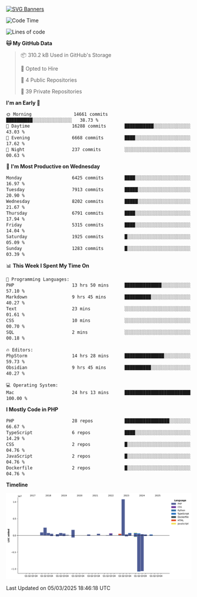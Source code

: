 [![SVG Banners](https://svg-banners.vercel.app/api?type=glitch&text1=Gere_Lajos%F0%9F%92%BB&width=800&height=400)](https://github.com/Akshay090/svg-banners)

<!--START_SECTION:waka-->
![Code Time](http://img.shields.io/badge/Code%20Time-2%2C260%20hrs%2056%20mins-blue)

![Lines of code](https://img.shields.io/badge/From%20Hello%20World%20I%27ve%20Written-23.2%20million%20lines%20of%20code-blue)

**🐱 My GitHub Data** 

> 📦 310.2 kB Used in GitHub's Storage 
 > 
> 💼 Opted to Hire
 > 
> 📜 4 Public Repositories 
 > 
> 🔑 39 Private Repositories 
 > 
**I'm an Early 🐤** 

```text
🌞 Morning                14661 commits       ██████████░░░░░░░░░░░░░░░   38.73 % 
🌆 Daytime                16288 commits       ███████████░░░░░░░░░░░░░░   43.03 % 
🌃 Evening                6668 commits        ████░░░░░░░░░░░░░░░░░░░░░   17.62 % 
🌙 Night                  237 commits         ░░░░░░░░░░░░░░░░░░░░░░░░░   00.63 % 
```
📅 **I'm Most Productive on Wednesday** 

```text
Monday                   6425 commits        ████░░░░░░░░░░░░░░░░░░░░░   16.97 % 
Tuesday                  7913 commits        █████░░░░░░░░░░░░░░░░░░░░   20.90 % 
Wednesday                8202 commits        █████░░░░░░░░░░░░░░░░░░░░   21.67 % 
Thursday                 6791 commits        ████░░░░░░░░░░░░░░░░░░░░░   17.94 % 
Friday                   5315 commits        ████░░░░░░░░░░░░░░░░░░░░░   14.04 % 
Saturday                 1925 commits        █░░░░░░░░░░░░░░░░░░░░░░░░   05.09 % 
Sunday                   1283 commits        █░░░░░░░░░░░░░░░░░░░░░░░░   03.39 % 
```


📊 **This Week I Spent My Time On** 

```text
💬 Programming Languages: 
PHP                      13 hrs 50 mins      ██████████████░░░░░░░░░░░   57.10 % 
Markdown                 9 hrs 45 mins       ██████████░░░░░░░░░░░░░░░   40.27 % 
Text                     23 mins             ░░░░░░░░░░░░░░░░░░░░░░░░░   01.61 % 
CSS                      10 mins             ░░░░░░░░░░░░░░░░░░░░░░░░░   00.70 % 
SQL                      2 mins              ░░░░░░░░░░░░░░░░░░░░░░░░░   00.18 % 

🔥 Editors: 
PhpStorm                 14 hrs 28 mins      ███████████████░░░░░░░░░░   59.73 % 
Obsidian                 9 hrs 45 mins       ██████████░░░░░░░░░░░░░░░   40.27 % 

💻 Operating System: 
Mac                      24 hrs 13 mins      █████████████████████████   100.00 % 
```

**I Mostly Code in PHP** 

```text
PHP                      28 repos            █████████████████░░░░░░░░   66.67 % 
TypeScript               6 repos             ████░░░░░░░░░░░░░░░░░░░░░   14.29 % 
CSS                      2 repos             █░░░░░░░░░░░░░░░░░░░░░░░░   04.76 % 
JavaScript               2 repos             █░░░░░░░░░░░░░░░░░░░░░░░░   04.76 % 
Dockerfile               2 repos             █░░░░░░░░░░░░░░░░░░░░░░░░   04.76 % 
```



**Timeline**

![Lines of Code chart](https://raw.githubusercontent.com/gere-lajos/gere-lajos/main/assets/bar_graph.png)


 Last Updated on 05/03/2025 18:46:18 UTC
<!--END_SECTION:waka-->
